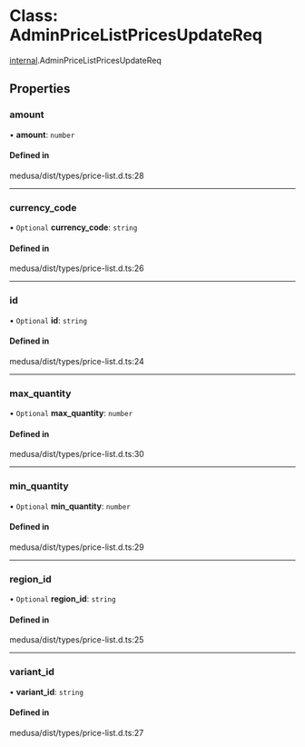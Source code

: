 # Class: AdminPriceListPricesUpdateReq

[internal](../modules/internal-17.md).AdminPriceListPricesUpdateReq

## Properties

### amount

• **amount**: `number`

#### Defined in

medusa/dist/types/price-list.d.ts:28

___

### currency\_code

• `Optional` **currency\_code**: `string`

#### Defined in

medusa/dist/types/price-list.d.ts:26

___

### id

• `Optional` **id**: `string`

#### Defined in

medusa/dist/types/price-list.d.ts:24

___

### max\_quantity

• `Optional` **max\_quantity**: `number`

#### Defined in

medusa/dist/types/price-list.d.ts:30

___

### min\_quantity

• `Optional` **min\_quantity**: `number`

#### Defined in

medusa/dist/types/price-list.d.ts:29

___

### region\_id

• `Optional` **region\_id**: `string`

#### Defined in

medusa/dist/types/price-list.d.ts:25

___

### variant\_id

• **variant\_id**: `string`

#### Defined in

medusa/dist/types/price-list.d.ts:27
